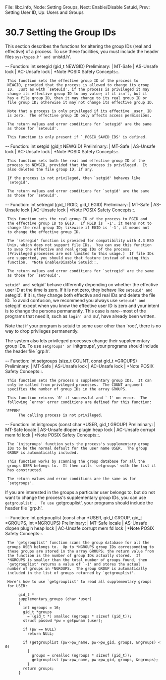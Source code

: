 File: libc.info,  Node: Setting Groups,  Next: Enable/Disable Setuid,  Prev: Setting User ID,  Up: Users and Groups

30.7 Setting the Group IDs
==========================

This section describes the functions for altering the group IDs (real
and effective) of a process.  To use these facilities, you must include
the header files `sys/types.h' and `unistd.h'.  

 -- Function: int setegid (gid_t NEWGID)
     Preliminary: | MT-Safe | AS-Unsafe lock | AC-Unsafe lock | *Note
     POSIX Safety Concepts::.

     This function sets the effective group ID of the process to
     NEWGID, provided that the process is allowed to change its group
     ID.  Just as with `seteuid', if the process is privileged it may
     change its effective group ID to any value; if it isn't, but it
     has a file group ID, then it may change to its real group ID or
     file group ID; otherwise it may not change its effective group ID.

     Note that a process is only privileged if its effective _user_ ID
     is zero.  The effective group ID only affects access permissions.

     The return values and error conditions for `setegid' are the same
     as those for `seteuid'.

     This function is only present if `_POSIX_SAVED_IDS' is defined.

 -- Function: int setgid (gid_t NEWGID)
     Preliminary: | MT-Safe | AS-Unsafe lock | AC-Unsafe lock | *Note
     POSIX Safety Concepts::.

     This function sets both the real and effective group ID of the
     process to NEWGID, provided that the process is privileged.  It
     also deletes the file group ID, if any.

     If the process is not privileged, then `setgid' behaves like
     `setegid'.

     The return values and error conditions for `setgid' are the same
     as those for `seteuid'.

 -- Function: int setregid (gid_t RGID, gid_t EGID)
     Preliminary: | MT-Safe | AS-Unsafe lock | AC-Unsafe lock | *Note
     POSIX Safety Concepts::.

     This function sets the real group ID of the process to RGID and
     the effective group ID to EGID.  If RGID is `-1', it means not to
     change the real group ID; likewise if EGID is `-1', it means not
     to change the effective group ID.

     The `setregid' function is provided for compatibility with 4.3 BSD
     Unix, which does not support file IDs.  You can use this function
     to swap the effective and real group IDs of the process.
     (Privileged processes are not limited to this usage.)  If file IDs
     are supported, you should use that feature instead of using this
     function.  *Note Enable/Disable Setuid::.

     The return values and error conditions for `setregid' are the same
     as those for `setreuid'.

   `setuid' and `setgid' behave differently depending on whether the
effective user ID at the time is zero.  If it is not zero, they behave
like `seteuid' and `setegid'.  If it is, they change both effective and
real IDs and delete the file ID.  To avoid confusion, we recommend you
always use `seteuid' and `setegid' except when you know the effective
user ID is zero and your intent is to change the persona permanently.
This case is rare--most of the programs that need it, such as `login'
and `su', have already been written.

   Note that if your program is setuid to some user other than `root',
there is no way to drop privileges permanently.

   The system also lets privileged processes change their supplementary
group IDs.  To use `setgroups' or `initgroups', your programs should
include the header file `grp.h'.  

 -- Function: int setgroups (size_t COUNT, const gid_t *GROUPS)
     Preliminary: | MT-Safe | AS-Unsafe lock | AC-Unsafe lock | *Note
     POSIX Safety Concepts::.

     This function sets the process's supplementary group IDs.  It can
     only be called from privileged processes.  The COUNT argument
     specifies the number of group IDs in the array GROUPS.

     This function returns `0' if successful and `-1' on error.  The
     following `errno' error conditions are defined for this function:

    `EPERM'
          The calling process is not privileged.

 -- Function: int initgroups (const char *USER, gid_t GROUP)
     Preliminary: | MT-Safe locale | AS-Unsafe dlopen plugin heap lock
     | AC-Unsafe corrupt mem fd lock | *Note POSIX Safety Concepts::.

     The `initgroups' function sets the process's supplementary group
     IDs to be the normal default for the user name USER.  The group
     GROUP is automatically included.

     This function works by scanning the group database for all the
     groups USER belongs to.  It then calls `setgroups' with the list it
     has constructed.

     The return values and error conditions are the same as for
     `setgroups'.

   If you are interested in the groups a particular user belongs to,
but do not want to change the process's supplementary group IDs, you
can use `getgrouplist'.  To use `getgrouplist', your programs should
include the header file `grp.h'.  

 -- Function: int getgrouplist (const char *USER, gid_t GROUP, gid_t
          *GROUPS, int *NGROUPS)
     Preliminary: | MT-Safe locale | AS-Unsafe dlopen plugin heap lock
     | AC-Unsafe corrupt mem fd lock | *Note POSIX Safety Concepts::.

     The `getgrouplist' function scans the group database for all the
     groups USER belongs to.  Up to *NGROUPS group IDs corresponding to
     these groups are stored in the array GROUPS; the return value from
     the function is the number of group IDs actually stored.  If
     *NGROUPS is smaller than the total number of groups found, then
     `getgrouplist' returns a value of `-1' and stores the actual
     number of groups in *NGROUPS.  The group GROUP is automatically
     included in the list of groups returned by `getgrouplist'.

     Here's how to use `getgrouplist' to read all supplementary groups
     for USER:

          gid_t *
          supplementary_groups (char *user)
          {
            int ngroups = 16;
            gid_t *groups
              = (gid_t *) xmalloc (ngroups * sizeof (gid_t));
            struct passwd *pw = getpwnam (user);

            if (pw == NULL)
              return NULL;

            if (getgrouplist (pw->pw_name, pw->pw_gid, groups, &ngroups) < 0)
              {
                groups = xrealloc (ngroups * sizeof (gid_t));
                getgrouplist (pw->pw_name, pw->pw_gid, groups, &ngroups);
              }
            return groups;
          }

